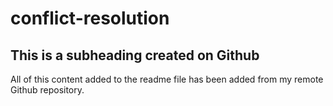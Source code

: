 # conflict-resolution

## This is a subheading created on Github

All of this content added to the readme file has been added from my remote Github repository.
